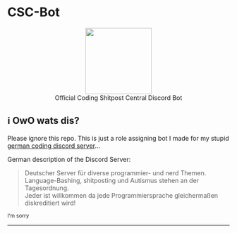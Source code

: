 # CSC-Bot

<p align="center">
<img height="150" width="auto" src="https://cdn.discordapp.com/icons/618781839338897443/a_f0e7d038cf3e8512fa5eecfbc127460d.gif" /><br>
Official Coding Shitpost Central Discord Bot
</p>

## :information_source: OwO wats dis?

Please ignore this repo. This is just a role assigning bot I made for my stupid [german coding discord server](https://discord.gg/FABdvae)...

German description of the Discord Server: 

> Deutscher Server für diverse programmier- und nerd Themen. <br>
> Language-Bashing, shitposting und Autismus stehen an der Tagesordnung. <br>
> Jeder ist willkommen da jede Programmiersprache gleichermaßen diskreditiert wird!

<sub>I'm sorry</sub>

<hr>

